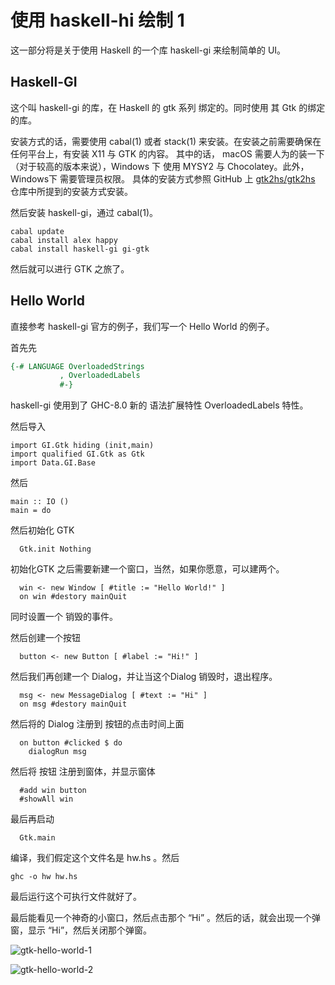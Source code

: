 # 使用 haskell-hi 绘制 1

这一部分将是关于使用 Haskell 的一个库 haskell-gi 来绘制简单的 UI。 

## Haskell-GI

这个叫 haskell-gi 的库，在 Haskell 的 gtk 系列 绑定的。同时使用 其 Gtk 的绑定的库。

安装方式的话，需要使用 cabal(1) 或者 stack(1) 来安装。在安装之前需要确保在任何平台上，有安装 X11 与 GTK 的内容。
其中的话， macOS 需要人为的装一下（对于较高的版本来说），Windows 下 使用 MYSY2 与 Chocolatey。此外，Windows下 需要管理员权限。
具体的安装方式参照 GitHub 上 [gtk2hs/gtk2hs](https://github.com/gtk2hs/gtk2hs) 仓库中所提到的安装方式安装。

然后安装 haskell-gi，通过 cabal(1)。

```
cabal update
cabal install alex happy
cabal install haskell-gi gi-gtk
```

然后就可以进行 GTK 之旅了。

## Hello World

直接参考 haskell-gi 官方的例子，我们写一个 Hello World 的例子。

首先先

```haskell
{-# LANGUAGE OverloadedStrings
	       , OverloadedLabels
		   #-}
```

haskell-gi 使用到了 GHC-8.0 新的 语法扩展特性 OverloadedLabels 特性。

然后导入

```
import GI.Gtk hiding (init,main)
import qualified GI.Gtk as Gtk
import Data.GI.Base
```

然后

```
main :: IO ()
main = do
```

然后初始化 GTK

```
  Gtk.init Nothing
```

初始化GTK 之后需要新建一个窗口，当然，如果你愿意，可以建两个。

```
  win <- new Window [ #title := "Hello World!" ]
  on win #destory mainQuit
```

同时设置一个 销毁的事件。

然后创建一个按钮

```
  button <- new Button [ #label := "Hi!" ]
```

然后我们再创建一个 Dialog，并让当这个Dialog 销毁时，退出程序。

```
  msg <- new MessageDialog [ #text := "Hi" ]
  on msg #destory mainQuit
```

然后将的 Dialog 注册到 按钮的点击时间上面

```
  on button #clicked $ do
    dialogRun msg
```

然后将 按钮 注册到窗体，并显示窗体

```
  #add win button
  #showAll win
```

最后再启动

```
  Gtk.main
```

编译，我们假定这个文件名是 hw.hs 。然后

```
ghc -o hw hw.hs
```

最后运行这个可执行文件就好了。

最后能看见一个神奇的小窗口，然后点击那个 “Hi” 。然后的话，就会出现一个弹窗，显示 “Hi”，然后关闭那个弹窗。

![gtk-hello-world-1](/img/gtk-hello-world-1.png)

![gtk-hello-world-2](/img/gtk-hello-world-2.png)
